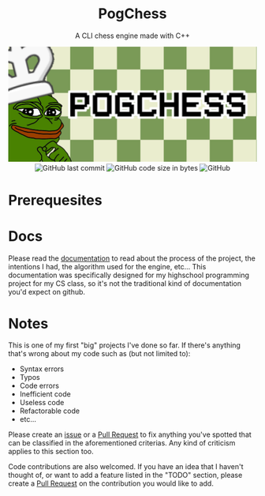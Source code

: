 <h1 align="center">PogChess</h1>
<p align="center">A CLI chess engine made with C++</p>
<p align="center">
    <img src="assets/banner.jpg" alt="PogChess"><br>
    <img alt="GitHub last commit" align="center" src="https://img.shields.io/github/last-commit/existential-nonce/passgen">
    <img alt="GitHub code size in bytes" align="center" src="https://img.shields.io/github/languages/code-size/existential-nonce/passgen">
    <img alt="GitHub" align="center" src="https://img.shields.io/github/license/existential-nonce/passgen">
</p>

# Prerequesites


# Docs 
Please read the [documentation](https://github.com/Existential-nonce/PogChess/blob/main/docs/Documentation.md) to read about the process of the project, the intentions I had, the algorithm used for the engine, etc... This documentation was specifically designed for my highschool programming project for my CS class, so it's not the traditional kind of documentation you'd expect on github.

# Notes
This is one of my first "big" projects I've done so far. If there's anything that's wrong about my code such as (but not limited to):
* Syntax errors
* Typos
* Code errors
* Inefficient code
* Useless code
* Refactorable code
* etc...

Please create an [issue](https://github.com/Existential-nonce/PogChess/issues) or a [Pull Request](https://github.com/Existential-nonce/PogChess/pulls) to fix anything you've spotted that can be classified in the aforementioned criterias. Any kind of criticism applies to this section too. 

Code contributions are also welcomed. If you have an idea that I haven't thought of, or want to add a feature listed in the "TODO" section, please create a [Pull Request](https://github.com/Existential-nonce/PogChess/pulls) on the contribution you would like to add. 